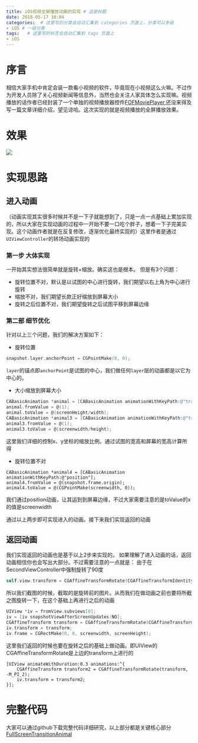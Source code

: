 ```yaml
---
title: iOS视频全屏播放动画的实现 # 这是标题
date: 2018-05-17 10:04
categories:  # 这里写的分类会自动汇集到 categories 页面上，分类可以多级
- iOS # 一级分类
tags:   # 这里写的标签会自动汇集到 tags 页面上
- iOS
---
```

# 序言
相信大家手机中肯定会装一款看小视频的软件，毕竟现在小视频这么火嘛。不过作为开发人员除了关心视频新闻等信息外，当然也会关注人家具体怎么实现嘛。视频播放的话作者已经封装了一个单独的视频播放器控件[FOFMoviePlayer](https://github.com/FlyOceanFish/FOFMoviePlayer),还没来得及写一篇文章详细介绍，望见谅哈。这次实现的就是视频播放的全屏播放效果。
# 效果
![](https://upload-images.jianshu.io/upload_images/6644906-da610e675350c546.gif?imageMogr2/auto-orient/strip)
# 实现思路
## 进入动画
（动画实现其实很多时候并不是一下子就能想到了，只是一点一点基础上累加实现的，所以大家在实现动画的过程中一开始不要一口吃个胖子，想着一下子完美实现。这个动画作者就是在反复修改，逐渐优化最终实现的）这里作者是通过`UIViewController`的转场动画实现的
### 第一步 大体实现
一开始其实想法很简单就是旋转+缩放。确实这也是根本。
但是有3个问题：
* 旋转位置不对，默认是以试图的中心进行旋转，我们期望以右上角为中心进行旋转
* 缩放不对，我们期望长款正好缩放到屏幕大小
* 旋转之后位置不对，我们期望旋转之后试图平移到屏幕边缘

### 第二部 细节优化
针对以上三个问题，我们的解决方案如下：
* 旋转位置
```Objective-C
snapshot.layer.anchorPoint = CGPointMake(0, 0);
```
`layer`的锚点即`anchorPoint`是试图的中心，我们做任何`layer`层的动画都是以它为中心的。
* 大小缩放到屏幕大小
```Objective-C
CABasicAnimation *animal = [CABasicAnimation animationWithKeyPath:@"transform.scale.x"];
animal.fromValue = @(1);
animal.toValue = @(screenHeight/width);
CABasicAnimation *animal3 = [CABasicAnimation animationWithKeyPath:@"transform.scale.y"];
animal3.fromValue = @(1);
animal3.toValue = @(screenwidth/height);
```
这里我们详细的控制x、y坐标的缩放比例。通过试图的宽高和屏幕的宽高计算所得
* 旋转位置不对
```
CABasicAnimation *animal4 = [CABasicAnimation animationWithKeyPath:@"position"];
animal4.fromValue = @(snapshot.frame.origin);
animal4.toValue = @(CGPointMake(screenwidth, 0));
```
我们通过position动画，让其运到到屏幕边缘，不过大家需要注意的是toValue的x的值是screenwidth

通过以上两步即可实现进入的动画。接下来我们实现返回的动画
## 返回动画
我们实现返回的动画也是基于以上2步来实现的。
如果理解了进入动画的话，返回动画相信你也会写出大部分。不过需要注意的一点就是：
由于在SecondViewController中强制旋转了90度
```Objective-C
self.view.transform = CGAffineTransformRotate(CGAffineTransformIdentity,M_PI_2);
```
所以我们截图的时候，截取的是旋转前的图片。从而我们在做动画之前也要将所截之图旋转一下，在这个基础上再进行之后的动画
```Objective-C
UIView *iv = fromView.subviews[0];
iv = [iv snapshotViewAfterScreenUpdates:NO];
CGAffineTransform transform = CGAffineTransformRotate(CGAffineTransformIdentity, M_PI_2);
iv.transform = transform;
iv.frame = CGRectMake(0, 0, screenwidth, screenHeight);
```
这里我们返回的时候也要在旋转之后的基础上做动画。即UIView的CGAffineTransformRotate是上边的transform上进行的
```
[UIView animateWithDuration:0.3 animations:^{
    CGAffineTransform transform2 = CGAffineTransformRotate(transform, -M_PI_2);
    iv.transform = transform2;
}];
```
# 完整代码
大家可以通过github下载完整代码详细研究，以上部分都是关键核心部分
[FullScreenTransitionAnimal](https://github.com/FlyOceanFish/FullScreenTransitionAnimal)
